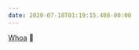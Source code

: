 ```yaml
---
date: 2020-07-18T01:19:15.408-00:00
---
```

[Whoa](https://twitter.com/yoshi_ny/status/1284164556714123264?s=21) 🤯
